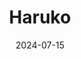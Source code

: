 ---  
layout: startup_page  
title: "Haruko"  
id: "haruko.io"  
permalink: "/harukoharuko.io07152024/"  
website: "https://www.haruko.io/"  
funding_round: "Series A"  
funding_amount: "$6M"  
investors: "White Star Capital, MMC Ventures"  
about: "Haruko is a digital asset investment management platform that supports institutions deploying capital across the digital asset ecosystem. Its technology consolidates positions across exchanges, on-chain, and OTC activity, providing real-time and historical pricing, risk, and P&L reporting. This facilitates effective treasury management, compliance, investor reporting, and financial controllership functions."  
markets: "Fintech, Blockchain, Cryptocurrency"  
hq: "London, England, United Kingdom"  
founded_year: "2021"  
linkedin: "https://uk.linkedin.com/company/harukotech"  
twitter: "https://twitter.com/HarukoTech"  
instagram: ""  
facebook: ""  
crunchbase: "https://www.crunchbase.com/organization/haruko"  
pitchbook: "https://pitchbook.com/profiles/company/493217-74"  

date_display: "15-Jul-2024"  
date: "2024-07-15"

# SEO Optimization  
meta_title: "Haruko - Series A Funding ($6M)"  
meta_description: "Haruko, Haruko is a digital asset investment management platform that supports institutions deploying capital across the digital asset ecosystem. Its technolo..."  
meta_keywords: "Haruko, Fintech, Blockchain, Cryptocurrency, Series A funding"  
canonical_url: "https://startup.projectstartups.com/harukoharuko.io07152024/"  
---